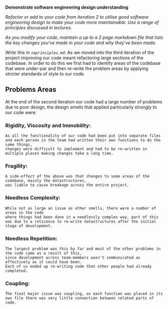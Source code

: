 **Demonstrate software engineering design understanding**

_Refactor or add to your code from iteration 2 to utilise good software engineering design to make your code more maintainable. Use a range of principles discussed in lectures._

_As you modify your code, maintain a up to a 2 page markdown file that lists the key changes you've made in your code and why they've been made._

_Write this in `seprinciples.md`._
As we moved into the third iteration of the project improving our code meant
refactoring large sections of the codebase. In order to do this we first had
to identify areas of the codebase that were under-par and then re-write the
problem areas by applying stricter standards of style to our code.

## Problems Areas

At the end of the second iteration our code had a large number of problems due
to poor design, the design smells that applied particularly strongly to our
code were:

### Rigidity, Viscosity and Immobility: 
    As all the functionality of our code had been put into separate files and each person in the team had written their own functions to do the same things, 
    changes were difficult to implement and had to be re-written in multiple places making changes take a long time.

### Fragility: 
    A side-effect of the above was that changes to some areas of the codebase, mainly the datastructures, 
    was liable to cause breakage across the entire project.

### Needless Complexity: 
    While not as large an issue as other smells, there were a number of areas in the code 
    where things had been done in a needlessly complex way, part of this was due to a reticence to re-write datastructures after the initial stage of development.

### Needless Repetition: 
    The largest problem was this by far and most of the other problems in the code came as a result of this, 
    since development across team-members wasn't communicated as effectively as it could have been. 
    Each of us ended up re-writing code that other people had already completed.

### Coupling: 
    The final major issue was coupling, as each function was placed in its own file there was very little connection between related parts of code.
